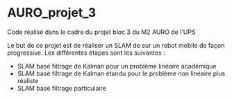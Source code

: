 # AURO_projet_3
Code réalisé dans le cadre du projet bloc 3 du M2 AURO de l'UPS

Le but de ce projet est de réaliser un SLAM de sur un robot mobile de façon progressive.
Les différentes étapes sont les suivantes : 
- SLAM basé filtrage de Kalman pour un problème linéaire académique
- SLAM basé filtrage de Kalman étandu pour le problème non linéaire plus réaliste
- SLAM basé filtrage particulaire 
